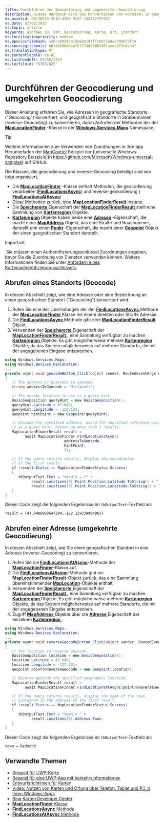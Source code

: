 ```yaml
---
title: Durchführen der Geocodierung und umgekehrten Geocodierung
description: Dieses Handbuch wird das Konvertieren von Adressen in geografischen Standorten ("Geocoding") und zum Konvertieren von geografischer Standorten befinden, Anschriften (reverse-Geocoding) durch Aufrufen der Methoden der Klasse MapLocationFinder im Windows.Services.Maps-Namespace veranschaulicht.
ms.assetid: B912BE80-3E1D-43BB-918F-7A43327597D2
ms.date: 07/02/2018
ms.topic: article
keywords: Windows 10, UWP, Geocodierung, Karte, Ort, Standort
ms.localizationpriority: medium
ms.openlocfilehash: a30ca89242b15866019fffc6972bdae7086f3f7e
ms.sourcegitcommit: b034650b684a767274d5d88746faeea373c8e34f
ms.translationtype: MT
ms.contentlocale: de-DE
ms.lasthandoff: 03/06/2019
ms.locfileid: "57637625"
---
```

# <a name="perform-geocoding-and-reverse-geocoding"></a>Durchführen der Geocodierung und umgekehrten Geocodierung

Dieser Anleitung erfahren Sie, wie Adressen in geografische Standorte ("Geocoding") konvertiert, und geografische Standorte in Straßennamen (reverse-Geocoding) zu konvertieren, durch Aufrufen der Methoden der der [**MapLocationFinder**](https://msdn.microsoft.com/library/windows/apps/dn627550) -Klasse in der [**Windows.Services.Maps**](https://msdn.microsoft.com/library/windows/apps/dn636979) Namespace.

> [!TIP]
> Weitere Informationen zum Verwenden von Zuordnungen in Ihre app Herunterladen der [MapControl](https://github.com/Microsoft/Windows-universal-samples/tree/master/Samples/MapControl) Beispiel der [universelle Windows-Repository Beispiele](h https://github.com/Microsoft/Windows-universal-samples) auf GitHub.

Die Klassen, die geocodierung und reverse-Geocoding beteiligt sind wie folgt organisiert.

-   Die [**MapLocationFinder**](https://msdn.microsoft.com/library/windows/apps/dn627550) -Klasse enthält Methoden, die geocodierung verarbeiten ([**FindLocationsAsync**](https://msdn.microsoft.com/library/windows/apps/dn636925)) und reverse-geokodierung ([ **FindLocationsAtAsync**](https://msdn.microsoft.com/library/windows/apps/dn636928)).
-   Diese Methoden zurück, eine [ **MapLocationFinderResult** ](https://msdn.microsoft.com/library/windows/apps/dn627551) Instanz.
-   Die [ **Speicherorte** ](https://msdn.microsoft.com/library/windows/apps/dn627552) Eigenschaft der [ **MapLocationFinderResult** ](https://msdn.microsoft.com/library/windows/apps/dn627551) stellt eine Sammlung von [  **Kartenregion** ](https://msdn.microsoft.com/library/windows/apps/dn627549) Objekte. 
-   [**Kartenregion**](https://msdn.microsoft.com/library/windows/apps/dn627549) Objekte haben beide eine [**Adresse**](https://msdn.microsoft.com/library/windows/apps/dn636929) -Eigenschaft, die macht einer [**MapAddress**](https://msdn.microsoft.com/library/windows/apps/dn627533) Objekt, das eine Straße und Hausnummer, darstellt und einen [**Punkt**](https://docs.microsoft.com/uwp/api/windows.services.maps.maplocation.point) -Eigenschaft, die macht einer [**Geopoint**](https://docs.microsoft.com/uwp/api/windows.devices.geolocation.geopoint) Objekt der einen geografischen Standort darstellt.

> [!IMPORTANT]
> Sie müssen einen Authentifizierungsschlüssel Zuordnungen angeben, bevor Sie die Zuordnung von Diensten verwenden können. Weitere Informationen finden Sie unter [Anfordern eines Kartenauthentifizierungsschlüssels](authentication-key.md).

## <a name="get-a-location-geocode"></a>Abrufen eines Standorts (Geocode)

In diesem Abschnitt zeigt, wie eine Adresse oder eine Bezeichnung an einen geografischen Standort ("Geocoding") konvertiert wird.

1.  Rufen Sie eine der Überladungen der der [ **FindLocationsAsync** ](https://msdn.microsoft.com/library/windows/apps/dn636925) Methode der [ **MapLocationFinder** ](https://msdn.microsoft.com/library/windows/apps/dn627550) Klasse mit einem direkten oder Straße Adresse.
2.  Die [ **FindLocationsAsync** ](https://msdn.microsoft.com/library/windows/apps/dn636925) Methode gibt eine [ **MapLocationFinderResult** ](https://msdn.microsoft.com/library/windows/apps/dn627551) Objekt.
3.  Verwenden der [ **Speicherorte** ](https://msdn.microsoft.com/library/windows/apps/dn627552) Eigenschaft der [ **MapLocationFinderResult** ](https://msdn.microsoft.com/library/windows/apps/dn627551) , eine Sammlung verfügbar zu machen [  **Kartenregion** ](https://msdn.microsoft.com/library/windows/apps/dn627549) Objekte. Es gibt möglicherweise mehrere [ **Kartenregion** ](https://msdn.microsoft.com/library/windows/apps/dn627549) Objekte, da das System möglicherweise auf mehrere Standorte, die mit der angegebenen Eingabe entsprechen.

```csharp
using Windows.Services.Maps;
using Windows.Devices.Geolocation;
...
private async void geocodeButton_Click(object sender, RoutedEventArgs e)
{
   // The address or business to geocode.
   string addressToGeocode = "Microsoft";

   // The nearby location to use as a query hint.
   BasicGeoposition queryHint = new BasicGeoposition();
   queryHint.Latitude = 47.643;
   queryHint.Longitude = -122.131;
   Geopoint hintPoint = new Geopoint(queryHint);

   // Geocode the specified address, using the specified reference point
   // as a query hint. Return no more than 3 results.
   MapLocationFinderResult result =
         await MapLocationFinder.FindLocationsAsync(
                           addressToGeocode,
                           hintPoint,
                           3);

   // If the query returns results, display the coordinates
   // of the first result.
   if (result.Status == MapLocationFinderStatus.Success)
   {
      tbOutputText.Text = "result = (" +
            result.Locations[0].Point.Position.Latitude.ToString() + "," +
            result.Locations[0].Point.Position.Longitude.ToString() + ")";
   }
}
```

Dieser Code zeigt die folgenden Ergebnisse im `tbOutputText`-Textfeld an:

``` syntax
result = (47.6406099647284,-122.129339994863)
```

## <a name="get-an-address-reverse-geocode"></a>Abrufen einer Adresse (umgekehrte Geocodierung)

In diesem Abschnitt zeigt, wie Sie einen geografischen Standort in eine Adresse (reverse-Geocoding) zu konvertieren.

1.  Rufen Sie die [**FindLocationsAtAsync**](https://msdn.microsoft.com/library/windows/apps/dn636928)-Methode der [**MapLocationFinder**](https://msdn.microsoft.com/library/windows/apps/dn627550)-Klasse auf.
2.  Die [**FindLocationsAtAsync**](https://msdn.microsoft.com/library/windows/apps/dn636928)-Methode gibt ein [**MapLocationFinderResult**](https://msdn.microsoft.com/library/windows/apps/dn627551)-Objekt zurück, das eine Sammlung übereinstimmender [**MapLocation**](https://msdn.microsoft.com/library/windows/apps/dn627549)-Objekte enthält.
3.  Verwenden der [ **Speicherorte** ](https://msdn.microsoft.com/library/windows/apps/dn627552) Eigenschaft der [ **MapLocationFinderResult** ](https://msdn.microsoft.com/library/windows/apps/dn627551) , eine Sammlung verfügbar zu machen [  **Kartenregion** ](https://msdn.microsoft.com/library/windows/apps/dn627549) Objekte. Es gibt möglicherweise mehrere [ **Kartenregion** ](https://msdn.microsoft.com/library/windows/apps/dn627549) Objekte, da das System möglicherweise auf mehrere Standorte, die mit der angegebenen Eingabe entsprechen.
4.  Zugriff [ **MapAddress** ](https://msdn.microsoft.com/library/windows/apps/dn627533) Objekte über die [ **Adresse** ](https://msdn.microsoft.com/library/windows/apps/dn636929) Eigenschaft der einzelnen [ **Kartenregion** ](https://msdn.microsoft.com/library/windows/apps/dn627549).

```csharp
using Windows.Services.Maps;
using Windows.Devices.Geolocation;
...
private async void reverseGeocodeButton_Click(object sender, RoutedEventArgs e)
{
   // The location to reverse geocode.
   BasicGeoposition location = new BasicGeoposition();
   location.Latitude = 47.643;
   location.Longitude = -122.131;
   Geopoint pointToReverseGeocode = new Geopoint(location);

   // Reverse geocode the specified geographic location.
   MapLocationFinderResult result =
         await MapLocationFinder.FindLocationsAtAsync(pointToReverseGeocode);

   // If the query returns results, display the name of the town
   // contained in the address of the first result.
   if (result.Status == MapLocationFinderStatus.Success)
   {
      tbOutputText.Text = "town = " +
            result.Locations[0].Address.Town;
   }
}
```

Dieser Code zeigt die folgenden Ergebnisse im `tbOutputText`-Textfeld an:

``` syntax
town = Redmond
```

## <a name="related-topics"></a>Verwandte Themen

* [Beispiel für UWP-Karte](https://go.microsoft.com/fwlink/p/?LinkId=619977)
* [Beispiel für eine UWP-App mit Verkehrsinformationen](https://go.microsoft.com/fwlink/p/?LinkId=619982)
* [Entwurfsrichtlinien für Karten](https://msdn.microsoft.com/library/windows/apps/dn596102)
* [Video: Nutzen von Karten und Ortung über Telefon, Tablet und PC in Ihren Windows-Apps](https://channel9.msdn.com/Events/Build/2015/2-757)
* [Bing Karten Developer Center](https://www.bingmapsportal.com/)
* [**MapLocationFinder** Klasse](https://msdn.microsoft.com/library/windows/apps/dn627550)
* [**FindLocationsAsync** Methode](https://msdn.microsoft.com/library/windows/apps/dn636925)
* [**FindLocationsAtAsync** Methode](https://msdn.microsoft.com/library/windows/apps/dn636928)
